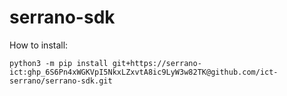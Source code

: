 # serrano-sdk

How to install:

```aidl
python3 -m pip install git+https://serrano-ict: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@github.com/ict-serrano/serrano-sdk.git
```


